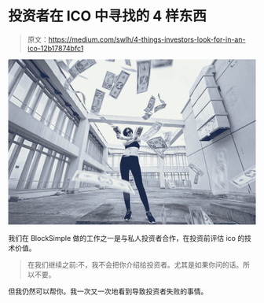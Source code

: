 # 投资者在 ICO 中寻找的 4 样东西

> 原文：<https://medium.com/swlh/4-things-investors-look-for-in-an-ico-12b17874bfc1>

![](img/6e4743ef331b6518c1ad8d60e04628dd.png)

我们在 BlockSimple 做的工作之一是与私人投资者合作，在投资前评估 ico 的技术价值。

> 在我们继续之前:不，我不会把你介绍给投资者。尤其是如果你问的话。所以不要。

但我仍然可以帮你。我一次又一次地看到导致投资者失败的事情。